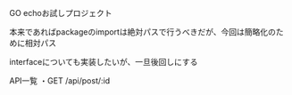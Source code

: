 GO echoお試しプロジェクト

本来であればpackageのimportは絶対パスで行うべきだが、今回は簡略化のために相対パス

interfaceについても実装したいが、一旦後回しにする


API一覧
・GET /api/post/:id

